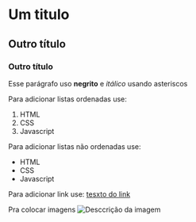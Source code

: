 # Um titulo
## Outro título
### Outro título

Esse parágrafo uso **negrito** e *itálico* usando asteriscos

Para adicionar listas ordenadas use:
1. HTML
2. CSS
3. Javascript

Para adicionar listas não ordenadas use:
- HTML
- CSS
- Javascript

Para adicionar link use:
[tesxto do link](www.google.com.br)

Pra colocar imagens
![Desccrição da imagem](https://picsum.photos/id/237/200/300)

   
